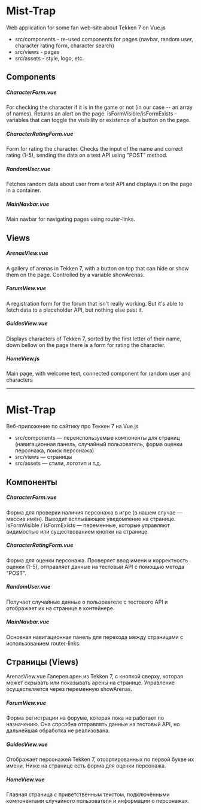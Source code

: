 # Mist-Trap
Web application for some fan web-site about Tekken 7 on Vue.js

- src/components - re-used components for pages (navbar, random user, character rating form, character search)
- src/views - pages
- src/assets - style, logo, etc.

## Components

##### CharacterForm.vue
For checking the character if it is in the game or not (in our case -- an array of names). Returns an alert on the page.
isFormVisible/isFormExists - variables that can toggle the visibility or existence of a button on the page.

##### CharacterRatingForm.vue
Form for rating the character. Checks the input of the name and correct rating (1-5), sending the data on a test API using "POST" method.

##### RandomUser.vue
Fetches random data about user from a test API and displays it on the page in a container.

##### MainNavbar.vue
Main navbar for navigating pages using router-links.

## Views

##### ArenasView.vue
A gallery of arenas in Tekken 7, with a button on top that can hide or show them on the page. Controlled by a variable showArenas.

##### ForumView.vue
A registration form for the forum that isn't really working. But it's able to fetch data to a placeholder API, but nothing else past it.

##### GuidesView.vue
Displays characters of Tekken 7, sorted by the first letter of their name, down bellow on the page there is a form for rating the character.

##### HomeView.js
Main page, with welcome text, connected component for random user and characters

---
# Mist-Trap
Веб-приложение по сайтику про Теккен 7 на Vue.js

- src/components — переиспользуемые компоненты для страниц (навигационная панель, случайный пользователь, форма оценки персонажа, поиск персонажа)
- src/views — страницы
- src/assets — стили, логотип и т.д.

## Компоненты
##### CharacterForm.vue
Форма для проверки наличия персонажа в игре (в нашем случае — массив имён). Выводит всплывающее уведомление на странице.
isFormVisible / isFormExists — переменные, которые управляют видимостью или существованием кнопки на странице.

##### CharacterRatingForm.vue
Форма для оценки персонажа. Проверяет ввод имени и корректность оценки (1-5), отправляет данные на тестовый API с помощью метода "POST".

##### RandomUser.vue
Получает случайные данные о пользователе с тестового API и отображает их на странице в контейнере.

##### MainNavbar.vue
Основная навигационная панель для перехода между страницами с использованием router-links.

## Страницы (Views)
ArenasView.vue
Галерея арен из Tekken 7, с кнопкой сверху, которая может скрывать или показывать арены на странице. Управление осуществляется через переменную showArenas.

##### ForumView.vue
Форма регистрации на форуме, которая пока не работает по назначению. Она способна отправлять данные на тестовый API, но дальнейшая обработка не реализована.

##### GuidesView.vue
Отображает персонажей Tekken 7, отсортированных по первой букве их имени. Ниже на странице есть форма для оценки персонажа.

##### HomeView.vue
Главная страница с приветственным текстом, подключёнными компонентами случайного пользователя и информации о персонажах.

